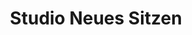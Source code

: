 ---
title: "Studio Neues Sitzen"
url: /goettingen/studio-neues-sitzen-friedrich-ebert-strasse/
shop: Möbel
---